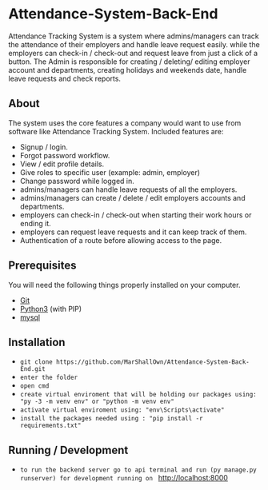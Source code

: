 # Attendance-System-Back-End

Attendance Tracking System is a system where admins/managers can track the attendance of their employers and handle leave request easily.
while the employers can check-in / check-out and request leave from just a click of a button.
The Admin is responsible for creating / deleting/ editing employer account and departments, creating holidays and weekends date, handle leave requests and check reports.

## About
The system uses the core features a company would want to use from software like Attendance Tracking System. Included features are:
* Signup / login.
* Forgot password workflow.
* View / edit profile details.
* Give roles to specific user (example: admin, employer)
* Change password while logged in.
* admins/managers can handle leave requests of all the employers.
* admins/managers can create / delete / edit employers accounts and departments.
* employers can check-in / check-out when starting their work hours or ending it.
* employers can request leave requests and it can keep track of them.
* Authentication of a route before allowing access to the page.

## Prerequisites
You will need the following things properly installed on your computer.

* [Git](http://git-scm.com/)
* [Python3](https://www.python.org/downloads/) (with PIP)
* [mysql](https://dev.mysql.com/downloads/installer/)

## Installation
* `git clone https://github.com/MarShallOwn/Attendance-System-Back-End.git`
* `enter the folder`
* `open cmd`
* `create virtual enviroment that will be holding our packages using: "py -3 -m venv env" or "python -m venv env"`
* `activate virtual enviroment using: "env\Scripts\activate"`
* `install the packages needed using : "pip install -r requirements.txt"`

## Running / Development
* `to run the backend server go to api terminal and run (py manage.py runserver) for development running on ` [http://localhost:8000](http://localhost:8000)
